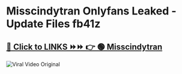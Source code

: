 
 # Misscindytran Onlyfans Leaked - Update Files fb41z

## <h2><a href="https://clipsfans.com/Misscindytran&ref=git">🔗 Click to LINKS ⏩⏩ 👉 🟢 Misscindytran </a></h2>

<a href="https://clipsfans.com/Misscindytran&ref=git" rel="nofollow" data-target="animated-image.originalLink"><img src="https://i.ibb.co.com/xMMVF88/686577567.gif" alt="Viral Video Original" style="max-width: 100%; display: inline-block;" data-target="animated-image.originalImage"></a>


